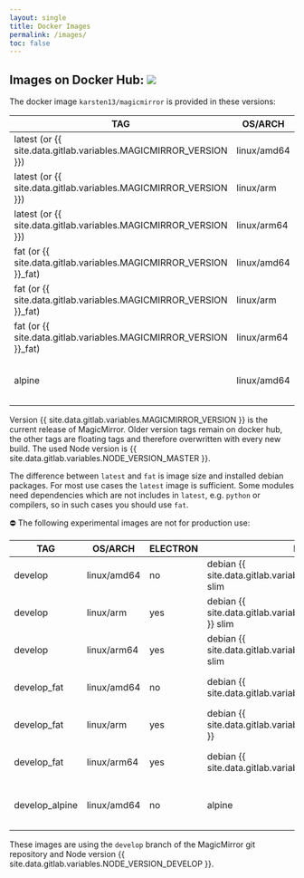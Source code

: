 ```yaml
---
layout: single
title: Docker Images
permalink: /images/
toc: false
---
```


## Images on Docker Hub:  [![](https://dockeri.co/image/karsten13/magicmirror)](https://hub.docker.com/r/karsten13/magicmirror/)

The docker image `karsten13/magicmirror` is provided in these versions:

TAG                | OS/ARCH     | ELECTRON | DISTRO | DESCRIPTION
------------------ | ----------- | -------- | -------|------------------------------------------
latest (or {{ site.data.gitlab.variables.MAGICMIRROR_VERSION }}) | linux/amd64 | no       | debian {{ site.data.gitlab.variables.DEBIAN_VERSION }} slim | only `serveronly`-mode
latest (or {{ site.data.gitlab.variables.MAGICMIRROR_VERSION }}) | linux/arm   | yes      | debian {{ site.data.gitlab.variables.DEBIAN_VERSION_ARM }} slim | for raspberry pi
latest (or {{ site.data.gitlab.variables.MAGICMIRROR_VERSION }}) | linux/arm64 | yes      | debian {{ site.data.gitlab.variables.DEBIAN_VERSION }} slim | for raspberry pi4 64-Bit-Version
fat (or {{ site.data.gitlab.variables.MAGICMIRROR_VERSION }}_fat)| linux/amd64 | no       | debian {{ site.data.gitlab.variables.DEBIAN_VERSION }} | only `serveronly`-mode
fat (or {{ site.data.gitlab.variables.MAGICMIRROR_VERSION }}_fat)| linux/arm   | yes      | debian {{ site.data.gitlab.variables.DEBIAN_VERSION_ARM }} | for raspberry pi
fat (or {{ site.data.gitlab.variables.MAGICMIRROR_VERSION }}_fat)| linux/arm64 | yes      | debian {{ site.data.gitlab.variables.DEBIAN_VERSION }} | for raspberry pi4 64-Bit-Version
alpine             | linux/amd64 | no       | alpine | only `serveronly`-mode, smaller in size

Version {{ site.data.gitlab.variables.MAGICMIRROR_VERSION }} is the current release of MagicMirror. Older version tags remain on docker hub, the other tags are floating tags and therefore overwritten with every new build. The used Node version is {{ site.data.gitlab.variables.NODE_VERSION_MASTER }}.

The difference between `latest` and `fat` is image size and installed debian packages. For most use cases the `latest` image is sufficient. Some modules need dependencies which are not includes in `latest`, e.g. `python` or compilers, so in such cases you should use `fat`.

⛔ The following experimental images are not for production use:

TAG                | OS/ARCH     | ELECTRON | DISTRO | DESCRIPTION
------------------ | ----------- | -------- | -------|------------------------------------------
develop        | linux/amd64 | no       | debian {{ site.data.gitlab.variables.DEBIAN_VERSION }} slim | only `serveronly`-mode
develop        | linux/arm   | yes      | debian {{ site.data.gitlab.variables.DEBIAN_VERSION_ARM }} slim | for raspberry pi
develop        | linux/arm64 | yes      | debian {{ site.data.gitlab.variables.DEBIAN_VERSION }} slim | for raspberry pi4 64-Bit-Version
develop_fat    | linux/amd64 | no       | debian {{ site.data.gitlab.variables.DEBIAN_VERSION }} | only `serveronly`-mode
develop_fat    | linux/arm   | yes      | debian {{ site.data.gitlab.variables.DEBIAN_VERSION_ARM }} | for raspberry pi
develop_fat    | linux/arm64 | yes      | debian {{ site.data.gitlab.variables.DEBIAN_VERSION }} | for raspberry pi4 64-Bit-Version
develop_alpine | linux/amd64 | no       | alpine | only `serveronly`-mode, smaller in size

These images are using the `develop` branch of the MagicMirror git repository and Node version {{ site.data.gitlab.variables.NODE_VERSION_DEVELOP }}.
